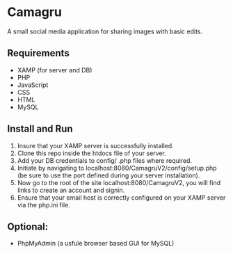 # Camagru
A small social media application for sharing images with basic edits.

## Requirements
  * XAMP (for server and DB)
  * PHP
  * JavaScript
  * CSS
  * HTML
  * MySQL

## Install and Run
  1. Insure that your XAMP server is successfully installed.
  2. Clone this repo inside the htdocs file of your server.
  3. Add your DB credentials to config/ .php files where required.
  4. Initiate by navigating to localhost:8080/CamagruV2/config/setup.php (be sure to use the port defined during your server installation).
  5. Now go to the root of the site localhost:8080/CamagruV2, you will find links to create an account and signin.
  6. Ensure that your email host is correctly configured on your XAMP server via the php.ini file.

## Optional:
  * PhpMyAdmin (a usfule browser based GUI for MySQL)
